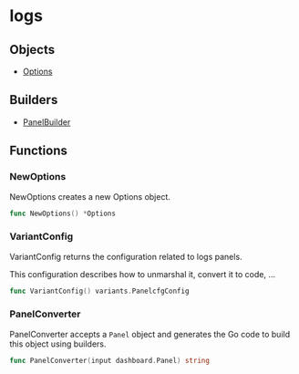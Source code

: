 # <span class="badge package-variant-panelcfg"></span> logs

## Objects

 * <span class="badge object-type-struct"></span> [Options](./object-Options.md)
## Builders

 * <span class="badge builder"></span> [PanelBuilder](./builder-PanelBuilder.md)
## Functions

### <span class="badge function"></span> NewOptions

NewOptions creates a new Options object.

```go
func NewOptions() *Options
```

### <span class="badge function"></span> VariantConfig

VariantConfig returns the configuration related to logs panels.

This configuration describes how to unmarshal it, convert it to code, …

```go
func VariantConfig() variants.PanelcfgConfig
```

### <span class="badge function"></span> PanelConverter

PanelConverter accepts a `Panel` object and generates the Go code to build this object using builders.

```go
func PanelConverter(input dashboard.Panel) string
```

